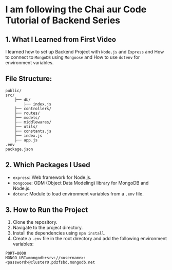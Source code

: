 # I am following the Chai aur Code Tutorial of Backend Series
<!-- Make stylish note about to create a .env file -->

## 1. What I Learned from First Video
I learned how to set up Backend Project with `Node.js` and `Express` and How to connect to `MongoDB` using `Mongoose` and How to use `dotenv` for environment variables.

## File Structure:
```
public/
src/
    ├── db/
        ├── index.js
    ├── controllers/
    ├── routes/
    ├── models/
    ├── middlewares/
    ├── utils/
    ├── constants.js
    ├── index.js
    ├── app.js
.env
package.json
```

## 2. Which Packages I Used
- `express`: Web framework for Node.js.
- `mongoose`: ODM (Object Data Modeling) library for MongoDB and Node.js.
- `dotenv`: Module to load environment variables from a `.env` file.
## 3. How to Run the Project
1. Clone the repository.
2. Navigate to the project directory.
3. Install the dependencies using `npm install`.
4. Create a `.env` file in the root directory and add the following environment variables:
```
PORT=8000
MONGO_URI=mongodb+srv://<username>:<password>@cluster0.pdzfsbd.mongodb.net
```
